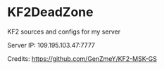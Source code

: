 # KF2DeadZone
KF2 sources and configs for my server

Server IP: 109.195.103.47:7777

Credits: https://github.com/GenZmeY/KF2-MSK-GS
